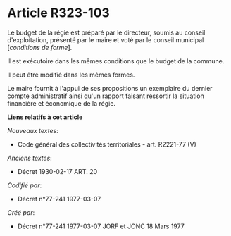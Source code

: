 # Article R323-103

Le budget de la régie est préparé par le directeur, soumis au conseil d'exploitation, présenté par le maire et voté par le
conseil municipal [*conditions de forme*].

Il est exécutoire dans les mêmes conditions que le budget de la commune.

Il peut être modifié dans les mêmes formes.

Le maire fournit à l'appui de ses propositions un exemplaire du dernier compte administratif ainsi qu'un rapport faisant
ressortir la situation financière et économique de la régie.

**Liens relatifs à cet article**

_Nouveaux textes_:

  - Code général des collectivités territoriales - art. R2221-77 (V)

_Anciens textes_:

  - Décret  1930-02-17 ART. 20

_Codifié par_:

  - Décret n°77-241 1977-03-07

_Créé par_:

  - Décret n°77-241 1977-03-07 JORF et JONC 18 Mars 1977
